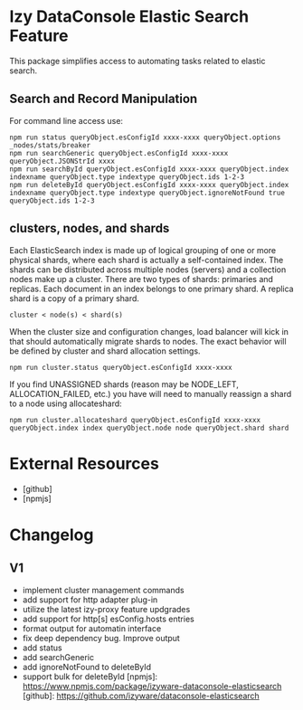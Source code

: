 # Izy DataConsole Elastic Search Feature
This package simplifies access to automating tasks related to elastic search. 


## Search and Record Manipulation

For command line access use:

    npm run status queryObject.esConfigId xxxx-xxxx queryObject.options _nodes/stats/breaker
    npm run searchGeneric queryObject.esConfigId xxxx-xxxx queryObject.JSONStrId xxxx
    npm run searchById queryObject.esConfigId xxxx-xxxx queryObject.index indexname queryObject.type indextype queryObject.ids 1-2-3
    npm run deleteById queryObject.esConfigId xxxx-xxxx queryObject.index indexname queryObject.type indextype queryObject.ignoreNotFound true queryObject.ids 1-2-3
    
    
## clusters, nodes, and shards
Each ElasticSearch index is made up of logical grouping of one or more physical shards, where each shard is actually a self-contained index. The shards can be distributed across multiple nodes (servers) and a collection nodes make up a cluster. There are two types of shards: primaries and replicas. Each document in an index belongs to one primary shard. A replica shard is a copy of a primary shard.

    cluster < node(s) < shard(s)

When the cluster size and configuration changes, load balancer will kick in that should automatically migrate shards to nodes. The exact behavior will be defined by cluster and shard allocation settings.

    npm run cluster.status queryObject.esConfigId xxxx-xxxx

If you find UNASSIGNED shards (reason may be NODE_LEFT, ALLOCATION_FAILED, etc.) you have will need to manually reassign a shard to a node using allocateshard:

    npm run cluster.allocateshard queryObject.esConfigId xxxx-xxxx queryObject.index index queryObject.node node queryObject.shard shard

# External Resources
* [github]
* [npmjs]

# Changelog
## V1
* implement cluster management commands
* add support for http adapter plug-in
* utilize the latest izy-proxy feature updgrades
* add support for http[s] esConfig.hosts entries
* format output for automatin interface
* fix deep dependency bug. Improve output
* add status
* add searchGeneric
* add ignoreNotFound to deleteById
* support bulk for deleteById
[npmjs]: https://www.npmjs.com/package/izyware-dataconsole-elasticsearch
[github]: https://github.com/izyware/dataconsole-elasticsearch